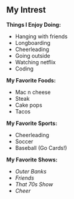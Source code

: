 ## My Intrest

**Things I Enjoy Doing:**
- Hanging with friends
- Longboarding
- Cheerleading 
- Going outside 
- Watching netflix
- Coding 

**My Favorite Foods:**
- Mac n cheese
- Steak 
- Cake pops
- Tacos

**My Favorite Sports:**
- Cheerleading
- Soccer
- Baseball (Go Cards!)

**My Favorite Shows:**
- *Outer Banks*
- *Friends*
- *That 70s Show*
- *Cheer*